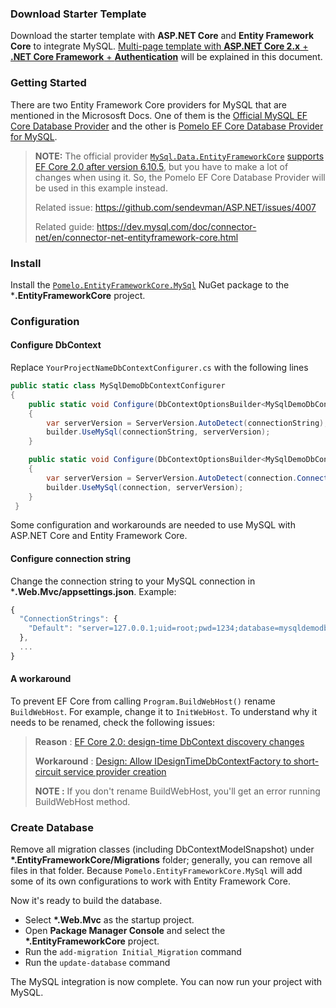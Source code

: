 
### Download Starter Template

Download the starter template with **ASP.NET Core** and **Entity Framework Core** to integrate MySQL. 
[Multi-page template with **ASP.NET Core 2.x** + **.NET Core Framework** + **Authentication**](https://aspnetboilerplate.com/Templates) 
will be explained in this document.

### Getting Started

There are two Entity Framework Core providers for MySQL that are mentioned in the Micrososft Docs. One of them is the
[Official MySQL EF Core Database Provider](https://docs.microsoft.com/en-us/ef/core/providers/mysql/) and the
other is [Pomelo EF Core Database Provider for MySQL](https://docs.microsoft.com/en-us/ef/core/providers/pomelo/).

> **NOTE:** The official provider [`MySql.Data.EntityFrameworkCore`](https://www.nuget.org/packages/MySql.Data.EntityFrameworkCore) [supports EF Core 2.0 after version 6.10.5](https://dev.mysql.com/doc/connector-net/en/connector-net-entityframework-core.html), but you have to make a lot of changes when using it. So, the Pomelo EF Core Database Provider will be used in this example instead.
> 
> Related issue: https://github.com/sendevman/ASP.NET/issues/4007
>
> Related guide:  https://dev.mysql.com/doc/connector-net/en/connector-net-entityframework-core.html

### Install 

Install the [`Pomelo.EntityFrameworkCore.MySql`](https://www.nuget.org/packages/Pomelo.EntityFrameworkCore.MySql/) NuGet package to the ***.EntityFrameworkCore** project. 

### Configuration

#### Configure DbContext 

Replace `YourProjectNameDbContextConfigurer.cs` with the following lines

```c#
public static class MySqlDemoDbContextConfigurer
{
    public static void Configure(DbContextOptionsBuilder<MySqlDemoDbContext> builder, string connectionString)
    {
        var serverVersion = ServerVersion.AutoDetect(connectionString);
        builder.UseMySql(connectionString, serverVersion);
    }

    public static void Configure(DbContextOptionsBuilder<MySqlDemoDbContext> builder, DbConnection connection)
    {
        var serverVersion = ServerVersion.AutoDetect(connection.ConnectionString);
        builder.UseMySql(connection, serverVersion);
    }
 }
 ```

Some configuration and workarounds are needed to use MySQL with ASP.NET Core and Entity Framework Core. 

#### Configure connection string 

Change the connection string to your MySQL connection in ***.Web.Mvc/appsettings.json**. Example:

```js
{
  "ConnectionStrings": {
    "Default": "server=127.0.0.1;uid=root;pwd=1234;database=mysqldemodb"
  },
  ...
}

```

#### A workaround

To prevent EF Core from calling `Program.BuildWebHost()` rename `BuildWebHost`. For example, change it to `InitWebHost`. 
To understand why it needs to be renamed, check the following issues:

> **Reason** : [EF Core 2.0: design-time DbContext discovery changes](https://github.com/aspnet/EntityFrameworkCore/issues/9033)
> 
> **Workaround** : [Design: Allow IDesignTimeDbContextFactory to short-circuit service provider creation](https://github.com/aspnet/EntityFrameworkCore/issues/9076#issuecomment-313278753)
>
> **NOTE :** If you don't rename BuildWebHost, you'll get an error running BuildWebHost method.

### Create Database

Remove all migration classes (including DbContextModelSnapshot) under **\*.EntityFrameworkCore/Migrations** folder; generally, you can remove all files in that folder.
Because `Pomelo.EntityFrameworkCore.MySql` will add some of its own configurations to work with Entity Framework Core.

Now it's ready to build the database.

- Select **\*.Web.Mvc** as the startup project.
- Open **Package Manager Console** and select the **\*.EntityFrameworkCore** project.
- Run the `add-migration Initial_Migration` command
- Run the `update-database` command

The MySQL integration is now complete. You can now run your project with MySQL. 

